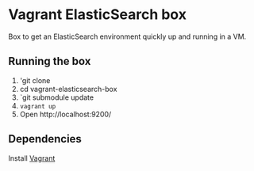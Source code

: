 # Vagrant ElasticSearch box

Box to get an ElasticSearch environment quickly up and running in a VM.

## Running the box

1. 'git clone <this repository>
2. cd vagrant-elasticsearch-box
3. `git submodule update
4. `vagrant up`
5. Open http://localhost:9200/

## Dependencies
Install [Vagrant](http://www.vagrantup.com/)
